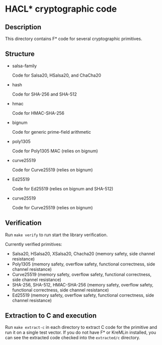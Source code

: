 # HACL* cryptographic code

## Description

This directory contains F* code for several cryptographic primitives.


## Structure

+ salsa-family

   Code for Salsa20, HSalsa20, and ChaCha20

+ hash

   Code for SHA-256 and SHA-512
   
+ hmac

    Code for HMAC-SHA-256

+ bignum

   Code for generic prime-field arithmetic 

+ poly1305

   Code for Poly1305 MAC (relies on bignum)

+ curve25519

   Code for Curve25519 (relies on bignum)

+ Ed25519

   Code for Ed25519 (relies on bignum and SHA-512)

+ curve25519

   Code for Curve25519 (relies on bignum)

## Verification

Run `make verify` to run start the library verification.

Currently verified primitives:
+ Salsa20, HSalsa20, XSalsa20, Chacha20 (memory safety, side channel resistance)
+ Poly1305 (memory safety, overflow safety, functional correctness, side channel resistance)
+ Curve25519 (memory safety, overflow safety, functional correctness, side channel resistance)
+ SHA-256, SHA-512, HMAC-SHA-256 (memory safety, overflow safety, functional correctness, side channel resistance)
+ Ed25519  (memory safety, overflow safety, functional correctness, side channel resistance)

## Extraction to C and execution

Run `make extract-c` in each directory to extract C code for the primitive and run it on a single test vector.
If you do not have F* or KreMLin installed, you can see the extracted code checked into the `extracted/c`
directory. 

